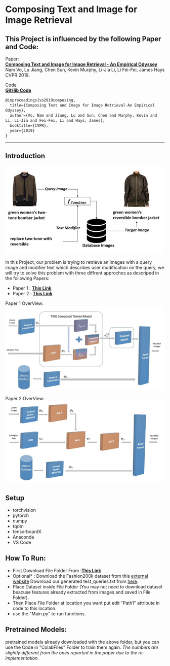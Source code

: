# Composing Text and Image for Image Retrieval



## This Project is influenced by the following Paper and Code:
  Paper:
  <br>
  **<a href="https://arxiv.org/abs/1812.07119">Composing Text and Image for Image Retrieval - An Empirical Odyssey</a>**
  <br>
  Nam Vo, Lu Jiang, Chen Sun, Kevin Murphy, Li-Jia Li, Li Fei-Fei, James Hays
  <br>
  CVPR 2019.

  Code
  <br>
  **<a href="https://github.com/google/tirg">GitHib Code</a>**

  ```
  @inproceedings{vo2019composing,
    title={Composing Text and Image for Image Retrieval-An Empirical Odyssey},
    author={Vo, Nam and Jiang, Lu and Sun, Chen and Murphy, Kevin and Li, Li-Jia and Fei-Fei, Li and Hays, James},
    booktitle={CVPR},
    year={2019}
  }
  ```

---------------------------------------------------------------------------------------
## Introduction

![Problem Overview](BK/ReadME1.JPG)

In this Project, our problem is trying to retrieve an images with a query image and modifier text which describes user modification on the query, we will try to solve this problem with three diffrent approches as descriped in the following Papers:

- Paper 1 : **<a href="BK/2021236923.pdf">This Link</a>** 
- Paper 2 : **<a href="BK/ANNPR2022_paper_0154.pdf">This Link</a>** 


Paper 1 OverView:
<br>
![Problem Overview1](BK/ReadMe3.JPG )

Paper 2 OverView:
<br>
![Problem Overview2](BK/ReadMe2.JPG )


## Setup

- torchvision
- pytorch
- numpy
- tqdm
- tensorboardX
- Anaconda
- VS Code


## How To Run:

- First Download File Folder From :**<a href="https://www.mediafire.com/file/544e4u46mcdf6oi/Files.rar/file">This Link</a>** 
- Optional* : Download the Fashion200k dataset from this [external website](https://github.com/xthan/fashion-200k) Download our generated test_queries.txt from [here](https://storage.googleapis.com/image_retrieval_css/test_queries.txt).
- Place Dataset inside File Folder (You may not need to download dataset beacuse features already extracted from images and saved in File Folder).
- Then Place File Folder at location you want put edit "Path1" attribute in code to this location.
- use the "Main.py" to run functions.


## Pretrained Models:

pretrained models already downloaded with the above folder, but you can use the Code in "ColabFiles" Folder to train them again.
*The numbers are slightly different from the ones reported in the paper due to the re-implementation.*




